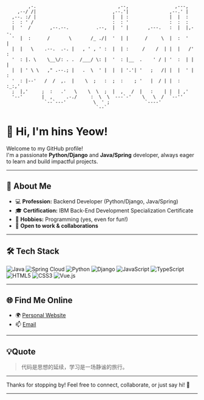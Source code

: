 
```
        ,-.                              ,--,                 ,---,
    ,--/ /|                            ,--.'|               ,--.' |
  ,--. :/ |                            |  | :               |  |  :
  :  : ' /                             :  : '               :  :  :
  |  '  /       ,--.--.          .--,  |  ' |       ,---.   :  |  |,--.
  '  |  :      /       \       /_ ./|  '  | |      /     \  |  :  '   |
  |  |   \    .--.  .-. |   , ' , ' :  |  | :     /    /  | |  |   /' :
  '  : |. \    \__\/: . .  /___/ \: |  '  : |__  .    ' / | '  :  | | |
  |  | ' \ \   ," .--.; |   .  \  ' |  |  | '.'| '   ;   /| |  |  ' | :
  '  : |--'   /  /  ,.  |    \  ;   :  ;  :    ; '   |  / | |  :  :_:,'
  ;  |,'     ;  :   .'   \    \  \  ;  |  ,   /  |   :    | |  | ,'
  '--'       |  ,     .-./     :  \  \  ---`-'    \   \  /  `--''
              `--`---'          \  ' ;             `----'
                                 `--`
```

# 👋 Hi, I'm hins Yeow!

Welcome to my GitHub profile!  
I'm a passionate **Python/Django** and **Java/Spring** developer, always eager to learn and build impactful projects.

---

## 💼 About Me

- 💻 **Profession:** Backend Developer (Python/Django, Java/Spring)
- 🎓 **Certification:** IBM Back-End Development Specialization Certificate
- 🌱 **Hobbies:** Programming (yes, even for fun!)
- 🤝 **Open to work & collaborations**

---

## 🛠️ Tech Stack

![Java](https://img.shields.io/badge/Java-ED8B00?style=flat&logo=java&logoColor=white)
![Spring Cloud](https://img.shields.io/badge/Spring%20Cloud-6DB33F?style=flat&logo=spring&logoColor=white)
![Python](https://img.shields.io/badge/Python-3776AB?style=flat&logo=python&logoColor=white)
![Django](https://img.shields.io/badge/Django-092E20?style=flat&logo=django&logoColor=white)
![JavaScript](https://img.shields.io/badge/JavaScript-F7DF1E?style=flat&logo=javascript&logoColor=black)
![TypeScript](https://img.shields.io/badge/TypeScript-007ACC?style=flat&logo=typescript&logoColor=white)
![HTML5](https://img.shields.io/badge/HTML5-E34F26?style=flat&logo=html5&logoColor=white)
![CSS3](https://img.shields.io/badge/CSS3-1572B6?style=flat&logo=css3&logoColor=white)
![Vue.js](https://img.shields.io/badge/Vue.js-4FC08D?style=flat&logo=vue.js&logoColor=white)

---

## 🌐 Find Me Online

- 🌍 [Personal Website](https://www.hinsyeow.org)
- 📫 [Email](mailto:hinsyeow@outlook.com)

---

## 💡Quote

> 代码是思想的延续，学习是一场静谧的旅行。

---

Thanks for stopping by! Feel free to connect, collaborate, or just say hi! 🚀

---

